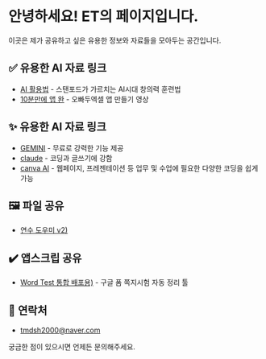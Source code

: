 # 안녕하세요! ET의 페이지입니다.

이곳은 제가 공유하고 싶은 유용한 정보와 자료들을 모아두는 공간입니다.

## ✅ 유용한 AI 자료 링크

* [AI 활용법](https://www.youtube.com/watch?v=rSS5yM74zeo) - 스탠포드가 가르치는 AI시대 창의력 훈련법
* [10분만에 앱 완](https://www.youtube.com/watch?v=vCMYu2T5B4c&list=PL99jFyvC3Hgs5lzfUUGjHmkJBpktlMxVy&index=5) - 오빠두엑셀 앱 만들기 영상

## ✨ 유용한 AI 자료 링크
* [GEMINI](https://gemini.google.com/app?hl=ko) - 무료로 강력한 기능 제공
* [claude](https://claude.ai/new) - 코딩과 글쓰기에 강함
* [canva AI](https://www.canva.com/ai) - 웹페이지, 프레젠테이션 등 업무 및 수업에 필요한 다양한 코딩을 쉽게 가능

## 🖼️ 파일 공유

* [연수 도우미 v2)](https://drive.google.com/uc?export=download&id=1XgNlCAJIc3_v3NxFut1KoYy6Mhf3_1mO)

## ✔️ 앱스크립 공유
* [Word Test 통합 배포용)](https://docs.google.com/spreadsheets/d/1lryop7VP9AFLVoTQ4HuS0iDmQpBMVkZyYUTC-MrDsaY/copy?usp=sharing) - 구글 폼 쪽지시험 자동 정리 툴

## 📝 연락처

*  tmdsh2000@naver.com

궁금한 점이 있으시면 언제든 문의해주세요.
